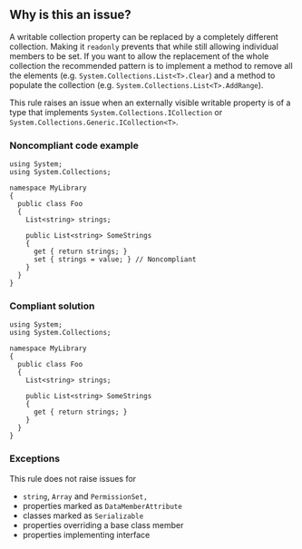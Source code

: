 ## Why is this an issue?

A writable collection property can be replaced by a completely different collection. Making it `readonly` prevents that while still
allowing individual members to be set. If you want to allow the replacement of the whole collection the recommended pattern is to implement a method
to remove all the elements (e.g. `System.Collections.List<T>.Clear`) and a method to populate the collection (e.g.
`System.Collections.List<T>.AddRange`).

This rule raises an issue when an externally visible writable property is of a type that implements `System.Collections.ICollection` or
`System.Collections.Generic.ICollection<T>`.

### Noncompliant code example

    using System;
    using System.Collections;
    
    namespace MyLibrary
    {
      public class Foo
      {
        List<string> strings;
    
        public List<string> SomeStrings
        {
          get { return strings; }
          set { strings = value; } // Noncompliant
        }
      }
    }

### Compliant solution

    using System;
    using System.Collections;
    
    namespace MyLibrary
    {
      public class Foo
      {
        List<string> strings;
    
        public List<string> SomeStrings
        {
          get { return strings; }
        }
      }
    }

### Exceptions

This rule does not raise issues for

-   `string`, `Array` and `PermissionSet,`
-   properties marked as `DataMemberAttribute`
-   classes marked as `Serializable`
-   properties overriding a base class member
-   properties implementing interface